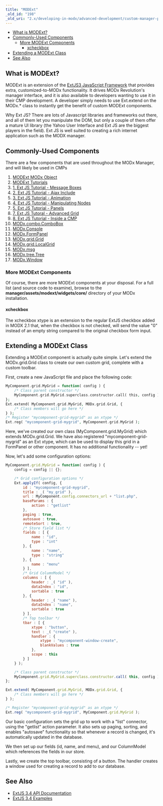 ```yaml
---
title: "MODExt"
_old_id: "198"
_old_uri: "2.x/developing-in-modx/advanced-development/custom-manager-pages/modext"
---
```


- [What is MODExt?](#what-is-modext)
- [Commonly-Used Components](#commonly-used-components)
  - [More MODExt Components](#more-modext-components)
    - [xcheckbox](#xcheckbox)
- [Extending a MODExt Class](#extending-a-modext-class)
- [See Also](#see-also)


## What is MODExt?

MODExt is an extension of the [ExtJS3 JavaScript Framework](http://www.sencha.com/products/extjs) that provides extra, customized-to-MODx functionality. It drives MODx Revolution's manager interface, and it is also available to developers wanting to use it in their CMP development. A developer simply needs to use Ext.extend on the MODx.\* class to instantly get the benefit of custom MODExt components.

Why Ext JS? There are lots of Javascript libraries and frameworks out there, and all of them let you manipulate the DOM, but only a couple of them offer a mature UI library (the Yahoo User Interface and Ext JS are the biggest players in the field). Ext JS is well suited to creating a rich internet application such as the MODX manager.

## Commonly-Used Components

There are a few components that are used throughout the MODx Manager, and will likely be used in CMPs

1. [MODExt MODx Object](developing-in-modx/advanced-development/custom-manager-pages/modext/modext-modx-object)
2. [MODExt Tutorials](developing-in-modx/advanced-development/custom-manager-pages/modext/modext-tutorials)
  1. [1. Ext JS Tutorial - Message Boxes](developing-in-modx/advanced-development/custom-manager-pages/modext/modext-tutorials/1.-ext-js-tutorial-message-boxes)
  2. [2. Ext JS Tutorial - Ajax Include](developing-in-modx/advanced-development/custom-manager-pages/modext/modext-tutorials/2.-ext-js-tutorial-ajax-include)
  3. [3. Ext JS Tutorial - Animation](developing-in-modx/advanced-development/custom-manager-pages/modext/modext-tutorials/3.-ext-js-tutorial-animation)
  4. [4. Ext JS Tutorial - Manipulating Nodes](developing-in-modx/advanced-development/custom-manager-pages/modext/modext-tutorials/4.-ext-js-tutorial-manipulating-nodes)
  5. [5. Ext JS Tutorial - Panels](developing-in-modx/advanced-development/custom-manager-pages/modext/modext-tutorials/5.-ext-js-tutorial-panels)
  6. [7. Ext JS Tutoral - Advanced Grid](developing-in-modx/advanced-development/custom-manager-pages/modext/modext-tutorials/7.-ext-js-tutoral-advanced-grid)
  7. [8. Ext JS Tutorial - Inside a CMP](developing-in-modx/advanced-development/custom-manager-pages/modext/modext-tutorials/8.-ext-js-tutorial-inside-a-cmp)
3. [MODx.combo.ComboBox](developing-in-modx/advanced-development/custom-manager-pages/modext/modx.combo.combobox)
4. [MODx.Console](developing-in-modx/advanced-development/custom-manager-pages/modext/modx.console)
5. [MODx.FormPanel](developing-in-modx/advanced-development/custom-manager-pages/modext/modx.formpanel)
6. [MODx.grid.Grid](developing-in-modx/advanced-development/custom-manager-pages/modext/modx.grid.grid)
7. [MODx.grid.LocalGrid](developing-in-modx/advanced-development/custom-manager-pages/modext/modx.grid.localgrid)
8. [MODx.msg](developing-in-modx/advanced-development/custom-manager-pages/modext/modx.msg)
9. [MODx.tree.Tree](developing-in-modx/advanced-development/custom-manager-pages/modext/modx.tree.tree)
10. [MODx.Window](developing-in-modx/advanced-development/custom-manager-pages/modext/modx.window)

### More MODExt Components

Of course, there are more MODExt components at your disposal. For a full list (and source code to examine), browse to the **manager/assets/modext/widgets/core/** directory of your MODx installation.

#### xcheckbox

The xcheckbox xtype is an extension to the regular ExtJS checkbox added in MODX 2.1 that, when the checkbox is not checked, will send the value "0" instead of an empty string compared to the original checkbox form input.

## Extending a MODExt Class

Extending a MODExt component is actually quite simple. Let's extend the MODx.grid.Grid class to create our own custom grid, complete with a custom toolbar.

First, create a new JavaScript file and place the following code:

``` php 
MyComponent.grid.MyGrid = function( config ) {
    /* Class parent constructor */
    MyComponent.grid.MyGrid.superclass.constructor.call( this, config );
};
Ext.extend( MyComponent.grid.MyGrid, MODx.grid.Grid, {
    /* Class members will go here */
} );
/* Register "mycomponent-grid-mygrid" as an xtype */
Ext.reg( "mycomponent-grid-mygrid", MyComponent.grid.MyGrid );
```

Here, we've created our own class (MyComponent.grid.MyGrid) which extends MODx.grid.Grid. We have also registered "mycomponent-grid-mygrid" as an Ext xtype, which can be used to display this grid in a FormPanel or other component. It has no additional functionality -- yet!

Now, let's add some configuration options:

``` javascript 
MyComponent.grid.MyGrid = function( config ) {
    config = config || {};

    /* Grid configuration options */
    Ext.applyIf( config, {
        id : "mycomponent-grid-mygrid",
        title : _( "my_grid" ),
        url : MyComponent.config.connectors_url + "list.php",
        baseParams : {
            action : "getlist"
        },
        paging : true,
        autosave : true,
        remoteSort : true,
        /* Store field list */
        fields : [ {
            name : "id",
            type : "int"
        }, {
            name : "name",
            type : "string"
        }, {
            name : "menu"
        } ],
        /* Grid ColumnModel */
        columns : [ {
            header : _( "id" ),
            dataIndex : "id",
            sortable : true
        }, {
            header : _( "name" ),
            dataIndex : "name",
            sortable : true
        } ],
        /* Top toolbar */
        tbar : [ {
            xtype : "button",
            text : _( "create" ),
            handler : {
                xtype : "mycomponent-window-create",
                blankValues : true
            },
            scope : this
        } ]
    } );

    /* Class parent constructor */
    MyComponent.grid.MyGrid.superclass.constructor.call( this, config );
};

Ext.extend( MyComponent.grid.MyGrid, MODx.grid.Grid, {
    /* Class members will go here */
} );

/* Register "mycomponent-grid-mygrid" as an xtype */
Ext.reg( "mycomponent-grid-mygrid", MyComponent.grid.MyGrid );
```

Our basic configuration sets the grid up to work with a "list" connector, using the "getlist" action parameter. It also sets up paging, sorting, and enables "autosave" functionality so that whenever a record is changed, it's automatically updated in the database.

We then set up our fields (id, name, and menu), and our ColumnModel which references the fields in our store.

Lastly, we create the top toolbar, consisting of a button. The handler creates a window used for creating a record to add to our database.

## See Also

- [ExtJS 3.4 API Documentation](http://docs.sencha.com/ext-js/3-4/#!/api)
- [ExtJS 3.4 Examples](http://dev.sencha.com/deploy/ext-3.4.0/examples/)